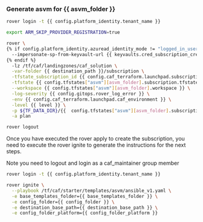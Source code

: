 
### Generate asvm for {{ asvm_folder }}

```bash
rover login -t {{ config.platform_identity.tenant_name }}

export ARM_SKIP_PROVIDER_REGISTRATION=true

rover \
{% if config.platform_identity.azuread_identity_mode != "logged_in_user" %}
  --impersonate-sp-from-keyvault-url {{ keyvaults.cred_subscription_creation_landingzones.vault_uri }} \
{% endif %}
  -lz /tf/caf/landingzones/caf_solution \
  -var-folder {{ destination_path }}/subscription \
  -tfstate_subscription_id {{ config.caf_terraform.launchpad.subscription_id }} \
  -tfstate {{ config.tfstates["asvm"][asvm_folder].subscription.tfstate }} \
  --workspace {{ config.tfstates["asvm"][asvm_folder].workspace }} \
  -log-severity {{ config.gitops.rover_log_error }} \
  -env {{ config.caf_terraform.launchpad.caf_environment }} \
  -level {{ level }} \
  -p ${TF_DATA_DIR}/{{  config.tfstates["asvm"][asvm_folder].subscription.tfstate }}.tfplan \
  -a plan

rover logout

```
Once you have executed the rover apply to create the subscription, you need to execute the rover ignite to generate the instructions for the next steps.

Note you need to logout and login as a caf_maintainer group member

```bash
rover login -t {{ config.platform_identity.tenant_name }}

rover ignite \
  --playbook /tf/caf/starter/templates/asvm/ansible_v1.yaml \
  -e base_templates_folder={{ base_templates_folder }} \
  -e config_folder={{ config_folder }} \
  -e destination_base_path={{ destination_base_path }} \
  -e config_folder_platform={{ config_folder_platform }} 

```

